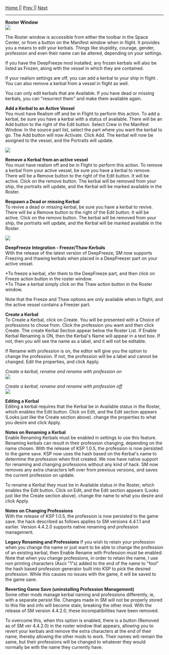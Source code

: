 [Home ](https://github.com/PapaJoesSoup/ShipManifest/wiki)|| [Prev ](https://github.com/PapaJoesSoup/ShipManifest/wiki/1.4.5-Config-Tab)|| [Next](https://github.com/PapaJoesSoup/ShipManifest/wiki/1.6-Control-Window)
***
**Roster Window**  
![](http://i.imgur.com/uu3LxG7.png)

The Roster window is accessible from either the toolbar in the Space Center, or from a button on the Manifest window when in flight.  It provides you a means to edit your kerbals.   Things like stupidity, courage, gender, profession and even their name can be altered, depending on your settings.  

If you have the DeepFreeze mod installed, any frozen kerbals will also be listed as Frozen, along with the vessel in which they are contained.

If your realism settings are off, you can add a kerbal to your ship in flight .  You can also remove a kerbal from a vessel in flight as well.

You can only edit kerbals that are Available.  If you have dead or missing kerbals, you can "resurrect them" and make them available again.

**Add a Kerbal to an Active Vessel**  
You must have Realism off and be in Flight to perform this action.  To add a kerbal, be sure you have a kerbal with a status of available.  There will be an Add button to the right of the Edit button. Select Crew in the Manifest Window.  In the source part list, select the part where you want the kerbal to go.  The Add button will now Activate.  Click Add.  The kerbal will now be assigned to the vessel, and the Portraits will update.

![](http://i.imgur.com/MmMTZDP.png)

**Remove a Kerbal from an active vessel**  
You must have realism off and be in Flight to perform this action.  To remove a kerbal from your active vessel, be sure you have a kerbal to remove.  There will be a Remove button to the right of the Edit button. It will be active.  Click on the remove button.  The kerbal will be removed from your ship, the portraits will update, and the Kerbal will be marked available in the Roster.

**Respawn a Dead or missing Kerbal**  
To revive a dead or missing kerbal, be sure you have a kerbal to revive.  There will be a Remove button to the right of the Edit button. It will be active.  Click on the remove button.  The kerbal will be removed from your ship, the portraits will update, and the Kerbal will be marked available in the Roster.
 
![](http://i.imgur.com/A7uS8Xs.png)

**DeepFreeze Integration - Freeze/Thaw Kerbals**  
With the release of the latest version of DeepFreeze, SM now supports Freezing and thawing kerbals when placed in a DeepFreezer part on your active vessel.  

*To freeze a kerbal, xfer them to the DeepFreeze part, and then click on Freeze action button in the roster window.  
*To Thaw a kerbal simply click on the Thaw action button in the Roster window.  

Note that the Freeze and Thaw options are only available when in flight, and the active vessel contains a Freezer part.

**Create a Kerbal**  
To Create a Kerbal, click on Create.  You will be presented with a Choice of professions to chose from.  Click the profession you want and then click Create.  The create Kerbal Section appear below the Roster List.  If Enable Kerbal Renaming is ON, then the Kerbal's Name will appear in a text box.  If not, then you will see the name as a label, and it will not be editable.

If Rename with profession is on, the editor will give you the option to change the profession.  If not, the profession will be a label and cannot be changed.  Edit the properties, and click Apply.

_Create a kerbal, rename and rename with profession on_  
![](http://i.imgur.com/T6uYPij.png)

_Create a kerbal, rename and rename with profession off_  
![](http://i.imgur.com/mQhOGC3.png)

**Editing a Kerbal**  
Editing a kerbal requires that the Kerbal be in Available status in the Roster, which enables the Edit button.  Click on Edit, and the Edit section appears (Looks just like the Create section above).  change the properties to what you desire and click Apply.

**Notes on Renaming a Kerbal**  
Enable Renaming Kerbals must be enabled in settings to use this feature.  Renaming kerbals can result in their profession changing, depending on the name chosen.  With the release of KSP 1.0.5, the profession is now persisted to the game save.  KSP now uses the hash based on the Kerbal's name to determine the profession when first created.  We now have native support for renaming and changing professions without any kind of hack.  SM now removes any extra characters left over from previous versions, and saves the current profession on update.  

To rename a Kerbal they must be in Available status in the Roster, which enables the Edit button.  Click on Edit, and the Edit section appears (Looks just like the Create section above).  change the name to what you desire and click Apply.

**Notes on Changing Professions**  
With the release of KSP 1.0.5, the profession is now persisted to the game save.   the hack described as follows applies to SM versions 4.4.1.1 and earlier.  Version 4.4.2.0 supports native renaming and profession management.

**Legacy Renaming and Professions**
If you wish to retain your profession when you change the name or just want to be able to change the profession of an existing kerbal, then Enable Rename with Profession must be enabled.  Note that when you change professions, in order to retain the name, I use non printing characters (Ascii "1"s) added to the end of the name to "fool" the hash based profession generator built into KSP to pick the desired profession.  While this causes no issues with the game, it will be saved to the game save.  

**Reverting Game Save (uninstalling Profession Management)**  
Some other mods manage kerbal naming and professions differently, ie, with a separate persist file.  Changes made in SM will not be properly stored to this file and info will become stale, breaking the other mod.  With the release of SM version 4.4.2.0, these incompatibilities have been removed.  

To overcome this, when this option is enabled, there is a button (Removed as of SM ver 4.4.2.0) in the roster window that appears, allowing you to revert your kerbals and remove the extra characters at the end of their name, thereby allowing the other mods to work. Their names will remain the same, but their professions will be changed to whatever they would normally be with the name they currently have.